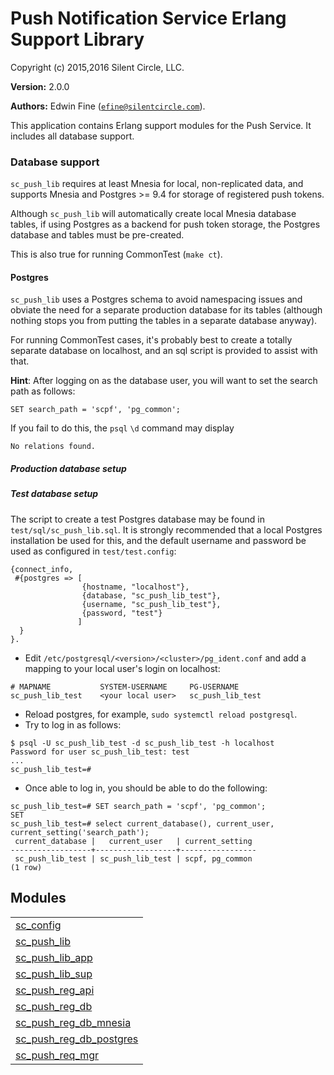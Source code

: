 

# Push Notification Service Erlang Support Library #

Copyright (c) 2015,2016 Silent Circle, LLC.

__Version:__ 2.0.0

__Authors:__ Edwin Fine ([`efine@silentcircle.com`](mailto:efine@silentcircle.com)).

This application contains Erlang support modules for the Push Service.
It includes all database support.


### <a name="Database_support">Database support</a> ###

`sc_push_lib` requires at least Mnesia for local, non-replicated data, and
supports Mnesia and Postgres >= 9.4 for storage of registered push tokens.

Although `sc_push_lib` will automatically create local Mnesia database tables,
if using Postgres as a backend for push token storage, the Postgres database
and tables must be pre-created.

This is also true for running CommonTest (`make ct`).


#### <a name="Postgres">Postgres</a> ####

`sc_push_lib` uses a Postgres schema to avoid namespacing issues
and obviate the need for a separate production database for its
tables (although nothing stops you from putting the tables in a separate
database anyway).

For running CommonTest cases, it's probably best to create a totally separate
database on localhost, and an sql script is provided to assist with that.

**Hint**: After logging on as the database user, you will want to
set the search path as follows:

`SET search_path = 'scpf', 'pg_common';`

If you fail to do this, the `psql` `\d` command may display

```
No relations found.
```

<h5><a name="Production_database_setup">Production database setup</a></h5>

<h5><a name="Test_database_setup">Test database setup</a></h5>

The script to create a test Postgres database may be found in
`test/sql/sc_push_lib.sql`. It is strongly recommended that
a local Postgres installation be used for this, and the default
username and password be used as configured in `test/test.config`:

```
{connect_info,
 #{postgres => [
                {hostname, "localhost"},
                {database, "sc_push_lib_test"},
                {username, "sc_push_lib_test"},
                {password, "test"}
               ]
  }
}.
```

* Edit `/etc/postgresql/<version>/<cluster>/pg_ident.conf` and add a mapping
to your local user's login on localhost:

```
# MAPNAME           SYSTEM-USERNAME     PG-USERNAME
sc_push_lib_test    <your local user>   sc_push_lib_test
```

* Reload postgres, for example, `sudo systemctl reload postgresql`.
* Try to log in as follows:

```
$ psql -U sc_push_lib_test -d sc_push_lib_test -h localhost
Password for user sc_push_lib_test: test
...
sc_push_lib_test=#
```


* Once able to log in, you should be able to do the following:

```
sc_push_lib_test=# SET search_path = 'scpf', 'pg_common';
SET
sc_push_lib_test=# select current_database(), current_user, current_setting('search_path');
 current_database |   current_user   | current_setting
------------------+------------------+-----------------
 sc_push_lib_test | sc_push_lib_test | scpf, pg_common
(1 row)
```





## Modules ##


<table width="100%" border="0" summary="list of modules">
<tr><td><a href="http://github.com/SilentCircle/sc_push_lib/blob/master/doc/sc_config.md" class="module">sc_config</a></td></tr>
<tr><td><a href="http://github.com/SilentCircle/sc_push_lib/blob/master/doc/sc_push_lib.md" class="module">sc_push_lib</a></td></tr>
<tr><td><a href="http://github.com/SilentCircle/sc_push_lib/blob/master/doc/sc_push_lib_app.md" class="module">sc_push_lib_app</a></td></tr>
<tr><td><a href="http://github.com/SilentCircle/sc_push_lib/blob/master/doc/sc_push_lib_sup.md" class="module">sc_push_lib_sup</a></td></tr>
<tr><td><a href="http://github.com/SilentCircle/sc_push_lib/blob/master/doc/sc_push_reg_api.md" class="module">sc_push_reg_api</a></td></tr>
<tr><td><a href="http://github.com/SilentCircle/sc_push_lib/blob/master/doc/sc_push_reg_db.md" class="module">sc_push_reg_db</a></td></tr>
<tr><td><a href="http://github.com/SilentCircle/sc_push_lib/blob/master/doc/sc_push_reg_db_mnesia.md" class="module">sc_push_reg_db_mnesia</a></td></tr>
<tr><td><a href="http://github.com/SilentCircle/sc_push_lib/blob/master/doc/sc_push_reg_db_postgres.md" class="module">sc_push_reg_db_postgres</a></td></tr>
<tr><td><a href="http://github.com/SilentCircle/sc_push_lib/blob/master/doc/sc_push_req_mgr.md" class="module">sc_push_req_mgr</a></td></tr></table>

